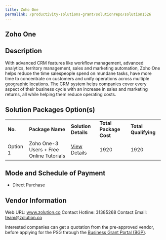 ```yaml
---
title: Zoho One
permalink: /productivity-solutions-grant/solutionrepo/solution1526
---
```


## Zoho One

## Description

With advanced CRM features like workflow management, advanced analytics, territory management, sales and marketing automation, Zoho One helps reduce the time salespeople spend on mundane tasks, have more time to concentrate on customers and unify operations across multiple geographic locations. The CRM system helps companies cover every aspect of their business cycle with an increase in sales and marketing returns, all while helping them reduce operating costs.

## Solution Packages Option(s)

<table>
<tr>
<td><b>No.</b></td>
<td><b>Package Name</b></td>
<td><b>Solution Details</b></td>
<td><b>Total Package Cost</b></td>
<td><b>Total Qualifying</b></td>
</tr>
<tr>
<td>Option 1</td>
<td>Zoho One-3 Users + Free Online Tutorials</td>
<td><a href='https://www.gobusiness.gov.sg/images/psg/Desensitised_Zolution_Annex_3_CR_wef_22_July_2021_Part_1.pdf'>View Details</a></td>
<td>1920</td>
<td>1920</td>
</tr>
</table>

## Mode and Schedule of Payment

 - Direct Purchase

## Vendor Information

 Web URL: www.zolution.co 
Contact Hotline: 31385268 
Contact Email: team@zolution.co 


Interested companies can get a quotation from the pre-approved vendor, before applying for the PSG through the <a href='https://www.businessgrants.gov.sg/'>Business Grant Portal (BGP)</a>.
<script src="/jquery/resize-tables.js"></script>
